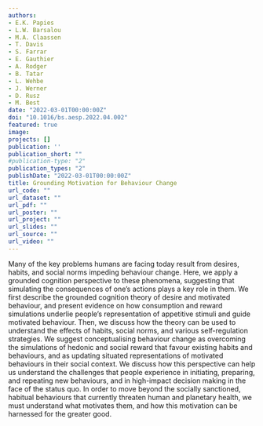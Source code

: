 ```yaml
---
authors:
- E.K. Papies
- L.W. Barsalou
- M.A. Claassen
- T. Davis
- S. Farrar
- E. Gauthier
- A. Rodger
- B. Tatar
- L. Wehbe
- J. Werner
- D. Rusz
- M. Best
date: "2022-03-01T00:00:00Z"
doi: "10.1016/bs.aesp.2022.04.002"
featured: true
image:
projects: []
publication: ''
publication_short: ""
#publication-type: "2"
publication_types: "2"
publishDate: "2022-03-01T00:00:00Z"
title: Grounding Motivation for Behaviour Change
url_code: ""
url_dataset: ""
url_pdf: ""
url_poster: ""
url_project: ""
url_slides: ""
url_source: ""
url_video: ""
---
```


Many of the key problems humans are facing today result from desires, habits, and social norms impeding behaviour change. Here, we apply a grounded cognition perspective to these phenomena, suggesting that simulating the consequences of one’s actions plays a key role in them. We first describe the grounded cognition theory of desire and motivated behaviour, and present evidence on how consumption and reward simulations underlie people’s representation of appetitive stimuli and guide motivated behaviour. Then, we discuss how the theory can be used to understand the effects of habits, social norms, and various self-regulation strategies. We suggest conceptualising behaviour change as overcoming the simulations of hedonic and social reward that favour existing habits and behaviours, and as updating situated representations of motivated behaviours in their social context. We discuss how this perspective can help us understand the challenges that people experience in initiating, preparing, and repeating new behaviours, and in high-impact decision making in the face of the status quo. In order to move beyond the socially sanctioned, habitual behaviours that currently threaten human and planetary health, we must understand what motivates them, and how this motivation can be harnessed for the greater good.